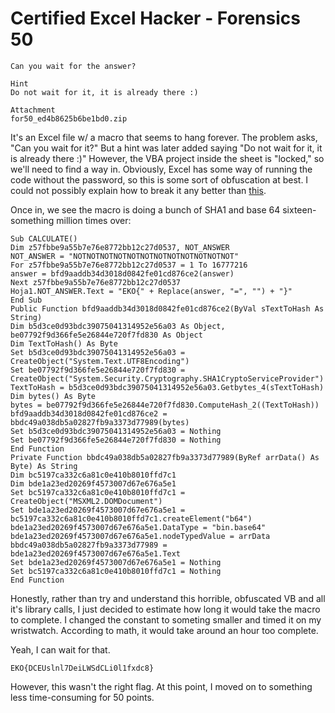 # Certified Excel Hacker - Forensics 50

```
Can you wait for the answer?

Hint
Do not wait for it, it is already there :)

Attachment
for50_ed4b8625b6be1bd0.zip
```

It's an Excel file w/ a macro that seems to hang forever. The problem asks, "Can you wait for it?" But a hint was later added saying "Do not wait for it, it is already there :)" However, the VBA project inside the sheet is "locked," so we'll need to find a way in. Obviously, Excel has some way of running the code without the password, so this is some sort of obfuscation at best. I could not possibly explain how to break it any better than [this](https://stackoverflow.com/questions/1026483/is-there-a-way-to-crack-the-password-on-an-excel-vba-project).

Once in, we see the macro is doing a bunch of SHA1 and base 64 sixteen-something million times over:

```
Sub CALCULATE()
Dim z57fbbe9a55b7e76e8772bb12c27d0537, NOT_ANSWER
NOT_ANSWER = "NOTNOTNOTNOTNOTNOTNOTNOTNOTNOTNOTNOT"
For z57fbbe9a55b7e76e8772bb12c27d0537 = 1 To 16777216
answer = bfd9aaddb34d3018d0842fe01cd876ce2(answer)
Next z57fbbe9a55b7e76e8772bb12c27d0537
Hoja1.NOT_ANSWER.Text = "EKO{" + Replace(answer, "=", "") + "}"
End Sub
Public Function bfd9aaddb34d3018d0842fe01cd876ce2(ByVal sTextToHash As String)
Dim b5d3ce0d93bdc39075041314952e56a03 As Object, be07792f9d366fe5e26844e720f7fd830 As Object
Dim TextToHash() As Byte
Set b5d3ce0d93bdc39075041314952e56a03 = CreateObject("System.Text.UTF8Encoding")
Set be07792f9d366fe5e26844e720f7fd830 = CreateObject("System.Security.Cryptography.SHA1CryptoServiceProvider")
TextToHash = b5d3ce0d93bdc39075041314952e56a03.Getbytes_4(sTextToHash)
Dim bytes() As Byte
bytes = be07792f9d366fe5e26844e720f7fd830.ComputeHash_2((TextToHash))
bfd9aaddb34d3018d0842fe01cd876ce2 = bbdc49a038db5a02827fb9a3373d77989(bytes)
Set b5d3ce0d93bdc39075041314952e56a03 = Nothing
Set be07792f9d366fe5e26844e720f7fd830 = Nothing
End Function
Private Function bbdc49a038db5a02827fb9a3373d77989(ByRef arrData() As Byte) As String
Dim bc5197ca332c6a81c0e410b8010ffd7c1
Dim bde1a23ed20269f4573007d67e676a5e1
Set bc5197ca332c6a81c0e410b8010ffd7c1 = CreateObject("MSXML2.DOMDocument")
Set bde1a23ed20269f4573007d67e676a5e1 = bc5197ca332c6a81c0e410b8010ffd7c1.createElement("b64")
bde1a23ed20269f4573007d67e676a5e1.DataType = "bin.base64"
bde1a23ed20269f4573007d67e676a5e1.nodeTypedValue = arrData
bbdc49a038db5a02827fb9a3373d77989 = bde1a23ed20269f4573007d67e676a5e1.Text
Set bde1a23ed20269f4573007d67e676a5e1 = Nothing
Set bc5197ca332c6a81c0e410b8010ffd7c1 = Nothing
End Function
```

Honestly, rather than try and understand this horrible, obfuscated VB and all it's library calls, I just decided to estimate how long it would take the macro to complete. I changed the constant to someting smaller and timed it on my wristwatch. According to math, it would take around an hour too complete.

Yeah, I can wait for that.

`EKO{DCEUslnl7DeiLWSdCLi0l1fxdc8}`

However, this wasn't the right flag. At this point, I moved on to something less time-consuming for 50 points.
